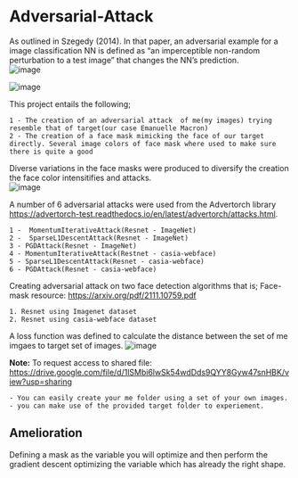 # Adversarial-Attack
As outlined in Szegedy (2014). In that paper, an adversarial example for a image classification NN is defined as “an imperceptible non-random perturbation to a test image” that changes the NN’s prediction.<br>
![image](https://user-images.githubusercontent.com/53564338/167613362-fd765756-a17d-4552-91f0-a6d2d5d08f0f.png)


![image](https://user-images.githubusercontent.com/53564338/167610512-b39bde7c-733e-43f3-b896-fa18c7c3cc16.png)

This project entails the following;

	1 - The creation of an adversarial attack  of me(my images) trying resemble that of target(our case Emanuelle Macron)
	2 - The creation of a face mask mimicking the face of our target directly. Several image colors of face mask where used to make sure there is quite a good

Diverse variations in the face masks were produced to diversify the creation the face color intensitifies and attacks.<br>
![image](https://user-images.githubusercontent.com/53564338/167612396-2cfb9b4a-7cb0-4917-b3f5-26efefd70ab6.png)

A number of 6 adversarial attacks were used from the Advertorch library https://advertorch-test.readthedocs.io/en/latest/advertorch/attacks.html. 

	1 -  MomentumIterativeAttack(Resnet - ImageNet)
	2 -  SparseL1DescentAttack(Resnet - ImageNet)
	3 - PGDAttack(Resnet - ImageNet)
	4 - MomentumIterativeAttack(Restnet - casia-webface)
	5 - SparseL1DescentAttack(Resnet - casia-webface)
	6 - PGDAttack(Resnet - casia-webface)

Creating adversarial attack on two face detection algorithms that is;
Face-mask resource: https://arxiv.org/pdf/2111.10759.pdf

	1. Resnet using Imagenet dataset
	2. Resnet using casia-webface dataset

A loss function was defined to calculate the distance between the set of me imgaes to target set of images.
![image](https://user-images.githubusercontent.com/53564338/167611439-839a86e4-c13c-4e3b-b963-c04ba1efe0a5.png)

**Note:** To request access to shared file: https://drive.google.com/file/d/1lSMbi6lwSk54wdDds9QYY8Gyw47snHBK/view?usp=sharing

	- You can easily create your me folder using a set of your own images.
	- you can make use of the provided target folder to experiement.

## Amelioration
Defining a mask as the variable you will optimize and then perform the gradient descent optimizing the variable which has already the right shape.


